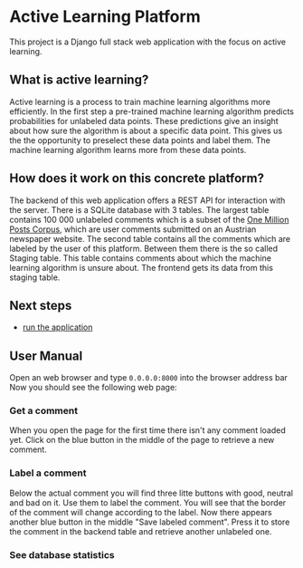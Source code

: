 # Active Learning Platform
This project is a  Django full stack web application with the focus on active learning.

## What is active learning?
Active learning is a process to train machine learning algorithms more efficiently.
In the first step a pre-trained machine learning algorithm predicts
probabilities for unlabeled data points. These predictions give an insight about
how sure the algorithm is about a specific data point. This gives us the the
opportunity to preselect these data points and label them. The machine learning algorithm
learns more from these data points.

## How does it work on this concrete platform?
The backend of this web application offers a REST API for interaction with the server.
There is a SQLite database with 3 tables. The largest table contains 100 000 unlabeled
comments which is a subset of the [One Million Posts Corpus](https://ofai.github.io/million-post-corpus/),
which are user comments submitted on an Austrian newspaper website. The second table
contains all the comments which are labeled by the user of this platform. Between
them there is the so called Staging table. This table contains comments about which
the machine learning algorithm is unsure about. The frontend gets its data from
this staging table.

## Next steps
* [run the application](https://github.com/Cyberlander/ActiveLearningPlatform/blob/master/docs/run_the_application.md)

## User Manual
Open an web browser and type ```0.0.0.0:8000``` into the browser address bar
Now you should see the following web page:
### Get a comment
When you open the page for the first time there isn't any comment loaded yet.
Click on the blue button in the middle of the page to retrieve a new comment.

### Label a comment
Below the actual comment you will find three litte buttons with good, neutral and
bad on it.  Use them to label the comment. You will see that the border of the
comment will change according to the label. Now there appears another blue button
in the middle "Save labeled comment". Press it to store the comment in the backend
table and retrieve another unlabeled one.

### See database statistics
